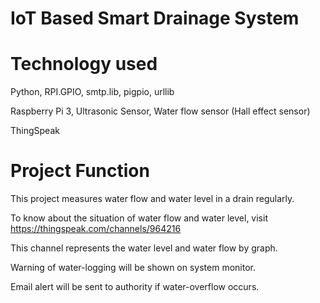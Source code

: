 # IoT Based Smart Drainage System

# Technology used
Python, RPI.GPIO, smtp.lib, pigpio, urllib 

Raspberry Pi 3, Ultrasonic Sensor, Water flow sensor (Hall effect sensor) 

ThingSpeak

# Project Function
This project measures water flow and water level in a drain regularly.

To know about the situation of water flow and water level, visit https://thingspeak.com/channels/964216

This channel represents the water level and water flow by graph.

Warning of water-logging will be shown on system monitor.

Email alert will be sent to authority if water-overflow occurs.
